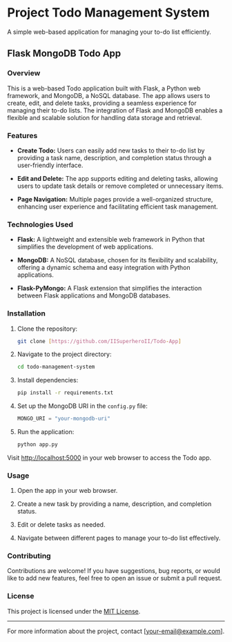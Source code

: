 # Project Todo Management System

A simple web-based application for managing your to-do list efficiently.

## Flask MongoDB Todo App

### Overview

This is a web-based Todo application built with Flask, a Python web framework, and MongoDB, a NoSQL database. The app allows users to create, edit, and delete tasks, providing a seamless experience for managing their to-do lists. The integration of Flask and MongoDB enables a flexible and scalable solution for handling data storage and retrieval.

### Features

- **Create Todo:** Users can easily add new tasks to their to-do list by providing a task name, description, and completion status through a user-friendly interface.

- **Edit and Delete:** The app supports editing and deleting tasks, allowing users to update task details or remove completed or unnecessary items.

- **Page Navigation:** Multiple pages provide a well-organized structure, enhancing user experience and facilitating efficient task management.

### Technologies Used

- **Flask:** A lightweight and extensible web framework in Python that simplifies the development of web applications.

- **MongoDB:** A NoSQL database, chosen for its flexibility and scalability, offering a dynamic schema and easy integration with Python applications.

- **Flask-PyMongo:** A Flask extension that simplifies the interaction between Flask applications and MongoDB databases.

### Installation

1. Clone the repository:

    ```bash
    git clone [https://github.com/IISuperheroII/Todo-App]
    ```

2. Navigate to the project directory:

    ```bash
    cd todo-management-system
    ```

3. Install dependencies:

    ```bash
    pip install -r requirements.txt
    ```

4. Set up the MongoDB URI in the `config.py` file:

    ```python
    MONGO_URI = "your-mongodb-uri"
    ```

5. Run the application:

    ```bash
    python app.py
    ```

Visit [http://localhost:5000](http://localhost:5000) in your web browser to access the Todo app.

### Usage

1. Open the app in your web browser.

2. Create a new task by providing a name, description, and completion status.

3. Edit or delete tasks as needed.

4. Navigate between different pages to manage your to-do list effectively.

### Contributing

Contributions are welcome! If you have suggestions, bug reports, or would like to add new features, feel free to open an issue or submit a pull request.

### License

This project is licensed under the [MIT License](LICENSE).

---

For more information about the project, contact [your-email@example.com].
